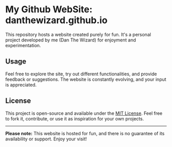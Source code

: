# My Github WebSite: danthewizard.github.io

This repository hosts a website created purely for fun. It's a personal project developed by me (Dan The Wizard) for enjoyment and experimentation.


## Usage

Feel free to explore the site, try out different functionalities, and provide feedback or suggestions. The website is constantly evolving, and your input is appreciated.


## License

This project is open-source and available under the [MIT License](LICENSE). Feel free to fork it, contribute, or use it as inspiration for your own projects.

---

**Please note:** This website is hosted for fun, and there is no guarantee of its availability or support. Enjoy your visit!
